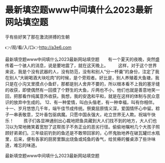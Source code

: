 # 最新填空题www中间填什么2023最新网站填空题
乎有些好笑了那在激流拼搏的生朝

👉/观/看/入/口👉http://a3e6.com

最新填空题www中间填什么2023最新网站填空题　　有一个夏天的夜晚，突然盛传着一个骇人的消息，说是要地震了，就在这天晚上。
　　这样，对于这个世界来说，我是个没有武器的人，没有防范，没有和别人“分一杯羹”的身份，注定了我在别人“大碗喝酒大块吃肉”的时候，是个旁观者。好比是，别人养殖着大鱼塘，我只是在小沟叉里摸点小鱼虾，那都是别人舍弃不要的，所以根本看不上我的塞牙缝的收获，即使偶然有一回摸了个野生的大鱼，斤两也不小，他们也就是善意地笑一回，把那看作纯属意外收获。我想，我的安逸和平和，就是在这样的体制与民众意识的放弃中生成的。
	12、有一种爱情，叫白头偕老，有一种幸福，叫有你相伴。
	十一、岁月悠悠几千年，端午佳节成传统。祭奠屈原情义深，爱国情怀心中留。粽子一串表敬意，艾叶香包驱病魔。只愿中国永强大，屹立世界无人欺。祝端午快乐！
　　孩子们各显神通别出心裁地把鱼具藏到大人们找不到的地方，大人们也习以为常地微笑着宽恕了这帮孩子不务正业的恶劣行径。偷偷地嘱咐几个大孩子照顾好弟弟们。三年级前钓到的鱼还是不敢带回家的，心怀鬼胎地养在破瓦罐烂水瓶里，后来，便有各家的厨房里飘出烧鱼或炖鱼的香气，给贫瘠的餐桌添了些许味道，难忘的味道。

最新填空题www中间填什么2023最新网站填空题
